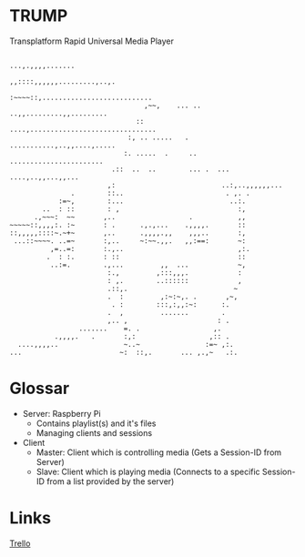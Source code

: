 # TRUMP
Transplatform
Rapid
Universal
Media
Player

```
                                                        ...,.,,,,.......        
                                              ,,::::,,,,,,.........,..,.        
                                     :~~~~::,...........................  
                                 ,~~,    ... .. ..,,.........,,.........      
                               ::   ....,...............................        
                             :, .. .....   .  ...........,..,,....,.....       
                            :. .....  .     ..   .......................        
                         .::  ..  ..        ... .  ... ....,..,,...,,...        
                        ,:                          ..:,..,,,,,,...             
               .        ::..                         . ,. .                     
            :=~,        :...                          ..:.                      
        ..  : ::        : ,                             :,                      
      .,~~~:  ~~       ,..                  .           ,,                      
~~~~~::,,,,:. :~       : .      .,.,...    .,,,,.       ::                      
::,,,,,::::~.~+~       ,..      .,,,,.,,    ,,,..       :,                      
 ...::~~~~. ..=~       :,..     ~:~~.,,.   ,,:==:       ~:                      
          ,=..=:       :.,..                            ,:.                     
         .  : :.       : ::                             ::                      
          ..:=.        .,...         ,,  ...            ~,                      
                        :.,         ,:::,,,.            :                       
                        : ,.        ..::::::            ,                       
                        .::,.                          ~                        
                        .  :         ,:~:~,. .       ,~,                         
                         . :        :::,:,,:~:      :.                          
                        .  ,         .......        .                           
                        ,.. ,                      : .                          
                 .......    =. .                  ,.                            
           .,,,,.   .       :,:                  ,:: .                          
  ....,,,,..                ~..~                :=~ ,:.                         
...                        ~:  ::,.       ... ,.,~   .:. 
```

# Glossar
* Server: Raspberry Pi
    * Contains playlist(s) and it's files
    * Managing clients and sessions
* Client
    * Master: Client which is controlling media (Gets a Session-ID from Server)
    * Slave:  Client which is playing media (Connects to a specific Session-ID from a list provided by the server)

# Links
[Trello](https://trello.com/b/LazqDRY6/trump)    